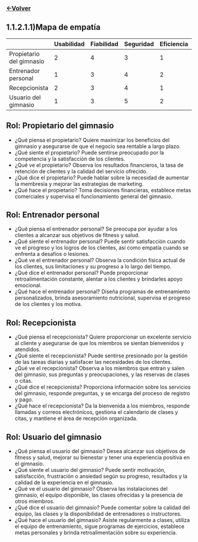 ### [<-Volver](README.md)
## 1.1.2.1.1)Mapa de empatía
|                       | Usabilidad | Fiabilidad | Seguridad | Eficiencia | Mantenibilidad | Portabilidad | Escalabilidad | Personalización | Innovación |
|-----------------------|------------|------------|-----------|------------|----------------|--------------|---------------|-----------------|------------|
| Propietario del gimnasio |     2      |      4     |     3     |     1      |       5        |       4      |       5       |        2        |      3     |
| Entrenador personal   |     1      |      3     |     4     |     2      |       5        |       3      |       4       |        2        |      1     |
| Recepcionista         |     2      |      3     |     4     |     1      |       5        |       2      |       3       |        1        |      4     |
| Usuario del gimnasio  |     1      |      3     |     5     |     2      |       4        |       2      |       1       |        3        |      5     |

##  Rol: Propietario del gimnasio
-   ¿Qué piensa el propietario? Quiere maximizar los beneficios del gimnasio y asegurarse de que el negocio sea rentable a largo plazo.
-   ¿Qué siente el propietario? Puede sentirse preocupado por la competencia y la satisfacción de los clientes.
-   ¿Qué ve el propietario? Observa los resultados financieros, la tasa de retención de clientes y la calidad del servicio ofrecido.
-   ¿Qué dice el propietario? Puede hablar sobre la necesidad de aumentar la membresía y mejorar las estrategias de marketing.
-   ¿Qué hace el propietario? Toma decisiones financieras, establece metas comerciales y supervisa el funcionamiento general del gimnasio.

## Rol: Entrenador personal
-   ¿Qué piensa el entrenador personal? Se preocupa por ayudar a los clientes a alcanzar sus objetivos de fitness y salud.
-   ¿Qué siente el entrenador personal? Puede sentir satisfacción cuando ve el progreso y los logros de los clientes, así como empatía cuando se enfrenta a desafíos o lesiones.
-   ¿Qué ve el entrenador personal? Observa la condición física actual de los clientes, sus limitaciones y su progreso a lo largo del tiempo.
-   ¿Qué dice el entrenador personal? Puede proporcionar retroalimentación constante, alentar a los clientes y brindarles apoyo emocional.
-   ¿Qué hace el entrenador personal? Diseña programas de entrenamiento personalizados, brinda asesoramiento nutricional, supervisa el progreso de los clientes y los motiva.

## Rol: Recepcionista
-   ¿Qué piensa el recepcionista? Quiere proporcionar un excelente servicio al cliente y asegurarse de que los miembros se sientan bienvenidos y atendidos.
-   ¿Qué siente el recepcionista? Puede sentirse presionado por la gestión de las tareas diarias y satisfacer las necesidades de los clientes.
-   ¿Qué ve el recepcionista? Observa a los miembros que entran y salen del gimnasio, sus preguntas y preocupaciones, y las reservas de clases o citas.
-   ¿Qué dice el recepcionista? Proporciona información sobre los servicios del gimnasio, responde preguntas, y se encarga del proceso de registro y pago.
-   ¿Qué hace el recepcionista? Da la bienvenida a los miembros, responde llamadas y correos electrónicos, gestiona el calendario de clases y citas, y mantiene el área de recepción organizada.
## Rol: Usuario del gimnasio
-   ¿Qué piensa el usuario del gimnasio? Desea alcanzar sus objetivos de fitness y salud, mejorar su bienestar y tener una experiencia positiva en el gimnasio.
-   ¿Qué siente el usuario del gimnasio? Puede sentir motivación, satisfacción, frustración o ansiedad según su progreso, resultados y la calidad de la experiencia en el gimnasio.
-   ¿Qué ve el usuario del gimnasio? Observa las instalaciones del gimnasio, el equipo disponible, las clases ofrecidas y la presencia de otros miembros.
-   ¿Qué dice el usuario del gimnasio? Puede comentar sobre la calidad del equipo, las clases y la disponibilidad de entrenadores o instructores.
-   ¿Qué hace el usuario del gimnasio? Asiste regularmente a clases, utiliza el equipo de entrenamiento, sigue programas de ejercicios, establece metas personales y brinda retroalimentación sobre su experiencia.
